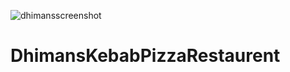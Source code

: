 ![dhimansscreenshot](https://github.com/user-attachments/assets/e743993d-3178-4f21-98a6-fcd09dd92698)
# DhimansKebabPizzaRestaurent
